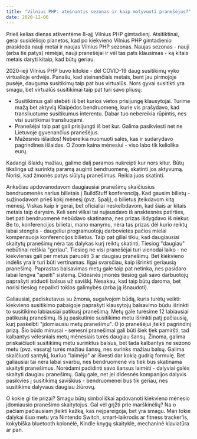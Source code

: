 ```yaml
---
title: "Vilnius PHP: ateinantis sezonas ir kaip motyvuoti pranešėjus?"
date: 2020-12-06
---
```


Prieš kelias dienas atšventėme 8-ąjį Vilnius PHP gimtadienį. Atsitiktinai, gerai
susidėliojo planetos, kad po kiekvieno Vilnius PHP gimtadienio prasideda nauji
metai ir naujas Vilnius PHP sezonas. Naujas sezonas - nauji (arba tie patys)
rėmėjai, nauji pranešėjai ir vėl tas pats klausimas - ką kitais metais daryti
kitaip, kad būtų geriau.

2020-ieji Vilnius PHP buvo kitokie - dėl COVID-19 daug susitikimų vyko
virtualioje erdvėje. Panašu, kad ateinančiais metais, bent jau pirmojoje pusėje,
dauguma susitikimų taip pat bus virtualūs. Nors gyvai susitikti yra smagu, bet
virtualūs susitikimai taip pat turi savo pliusų:

- Susitikimus gali stebėti iš bet kurios vietos prisijungę klausytojai. Turime
  mažą bet aktyvią Klaipėdos bendruomenę, kurie vis prašydavo, kad transliuotume
  susitikumus interentu. Dabar tuo nebereikia rūpintis, nes visi susitikimai
  transliuojami.
- Pranešėjai taip pat gali prisijungti iš bet kur. Galima pasikviesti net ne
  Lietuvoje gyvenančius pranešėjus.
- Mažesnės išlaidos! Nebereikia nuomuoti salės, kas ir sudarydavo pagrindines
  išlaidas. O Zoom kaina mėnesiui - viso labo tik keliolika eurų.

Kadangi išlaidų mažiau, galime dalį paramos nukreipti kur nors kitur. Būtų
tikslinga už surinktą paramą auginti bendruomenę, skatinti jos aktyvumą.
Norisi, kad žmonės patys siūlytų pranešimus. Reikia juos skatinti.

Anksčiau apdovanodavom daugiausiai pranešimų skaičiusius bendruomenės narius
bilietais į BuildStuff konferenciją. Kad gausim bilietų - sužinodavom prieš kokį
mėnesį (pvz. Spalį), o bilietus įteikdavom kitą mėnesį. Viskas kaip ir gerai,
bet oficialiai neskelbdavom, kad šiais ar kitais metais taip darysim. Keli seni
vilkai tai nujausdavo iš ansktesnės patirties, bet pati bendruomenė nebūdavo
skatinama, nes prizas išdygdavo iš niekur. Be to, konferencijos bilietai, mano
manymu, nėra tas prizas dėl kurio reiktų labai stengtis - daugeliui
programuotojų darbovietės pačios mielai kompensuoja konferencijos bilietus. Taip
pat giliai tikiu, kad daugiausiai skaitytų pranešimų nėra tas dalykas kurį
reiktų skatinti. Tiesiog "daugiau" nebūtinai reiškia "geriau". Tiesiog ne visi
pranešėjai turi vienodai laiko - ne kiekvienas gali per metus paruošti 3 ar
daugiau pranešimų. Bet kiekvieno indėlis yra ir turi būti vertinamas. Ilgai
svarsčiau, kaip išrinkti geriausią pranešimą. Paprastas balsavimas metų gale
taip pat netinka, nes pasidaro labai lengva "apeiti" sistemą. Didesnės įmonės
tiesiog gali savo darbuotojų paprašyti atiduoti balsus už saviškį. Nesakau, kad
taip būtų daroma, bet norisi tiesiog nepalikti tokios galimybės (arba ją
išnaudoti).

Galiausiai, padiskutavus su žmona, sugalvojom būdą, kuris turėtų veikti:
kiekvieno susitikimo pabaigoje paprašyti klausytojų balsavimo būdu išrinkti to
susitikimo labiausiai patikusį pranešimą. Metų gale turėsime 12 labiausiai
patikusių pranešimų. Iš jų paskutinio susitikimo metu išrinkti patį pačiausią,
kurį paskelbti "įdomiausiu metų pranešimu". O jo pranešėjui įteikti pagrindinį
prizą. Šio būdo minusai - senesni pranešimai gali būti šiek tiek pamiršti, tad
kalbantys vėlesniais metų mėnesiais turės daugiau šansų. Žinoma, galima
priskaičiuoti susitikimų metu surinktus balsus, bet tada kalbantys ne sezono
metu (pvz. vasarą) turės mažiau šansų, nes surinks mažiau balsų. Galima
skaičiuoti santykį, kuriuo "laimėjo" ar išvesti dar kokią gudrią formulę. Bet
galiausiai tai nėra labai svarbu, nes bendruomenė vis tiek bus skatinama
skaityti pranešimus. Norėdami padidinti savo šansus laimėti - dalyviai galės
skaityti daugiau pranešimų. Galų gale, net jei didesnės kompanijos dalyvis
pasikvies į susitikimą saviškius - bendruomenei bus tik geriau, nes susitikime
dalyvaus daugiau žiūrovų.

O kokie gi tie prizai? Smagu būtų simboliškai apdovanoti kiekvieno mėnesio
įdomiausio pranešimo skaitytojus. Gal vėl grįžti prie marškinėlių? Na o pačiam
pačiausiam įteikti kažką, kas neįpareigoja, bet yra smagu. Man tokie dalykai
šiuo metu yra Nintendo Switch, smart-laikrodis ar fitness tracker'is, kokybiška
bluetooth kolonėlė, Kindle knygų skaityklė, mechaninė klaviatūra ar pan.
